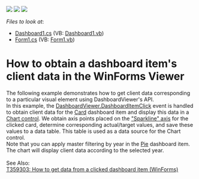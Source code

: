 <!-- default badges list -->
![](https://img.shields.io/endpoint?url=https://codecentral.devexpress.com/api/v1/VersionRange/128581179/15.2.4%2B)
[![](https://img.shields.io/badge/Open_in_DevExpress_Support_Center-FF7200?style=flat-square&logo=DevExpress&logoColor=white)](https://supportcenter.devexpress.com/ticket/details/T140553)
[![](https://img.shields.io/badge/📖_How_to_use_DevExpress_Examples-e9f6fc?style=flat-square)](https://docs.devexpress.com/GeneralInformation/403183)
<!-- default badges end -->
<!-- default file list -->
*Files to look at*:

* [Dashboard1.cs](./CS/Dashboard_ClientDataCards_Win/Dashboard1.cs) (VB: [Dashboard1.vb](./VB/Dashboard_ClientDataCards_Win/Dashboard1.vb))
* [Form1.cs](./CS/Dashboard_ClientDataCards_Win/Form1.cs) (VB: [Form1.vb](./VB/Dashboard_ClientDataCards_Win/Form1.vb))
<!-- default file list end -->
# How to obtain a dashboard item's client data in the WinForms Viewer


<p>The following example demonstrates how to get client data corresponding to a particular visual element using DashboardViewer's API.<br>In this example, the <a href="http://documentation.devexpress.com/#Dashboard/DevExpressDashboardWinDashboardViewer_DashboardItemClicktopic">DashboardViewer.DashboardItemClick</a> event is handled to obtain client data for the <a href="http://documentation.devexpress.com/#Dashboard/CustomDocument15263">Card</a> dashboard item and display this data in a <a href="http://documentation.devexpress.com/#WindowsForms/CustomDocument8117">Chart control</a>. We obtain axis points placed on the <a href="http://documentation.devexpress.com/#Dashboard/DevExpressDashboardCommonDashboardDataAxisNamesMembersTopicAll">"Sparkline" axis</a> for the clicked card, determine corresponding actual/target values, and save these values to a data table. This table is used as a data source for the Chart control. <br>Note that you can apply master filtering by year in the <a href="http://documentation.devexpress.com/#Dashboard/CustomDocument15262">Pie</a> dashboard item. The chart will display client data according to the selected year.<br><br>See Also:<br><a href="https://www.devexpress.com/Support/Center/p/T359303">T359303: How to get data from a clicked dashboard item (WinForms)</a></p>

<br/>


